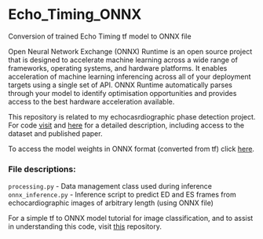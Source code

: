 # Echo_Timing_ONNX
Conversion of trained Echo Timing tf model to ONNX file

Open Neural Network Exchange (ONNX) Runtime is an open source project that is designed to accelerate machine learning across a wide range of frameworks, operating systems, and hardware platforms. It enables acceleration of machine learning inferencing across all of your deployment targets using a single set of API. ONNX Runtime automatically parses through your model to identify optimisation opportunities and provides access to the best hardware acceleration available.

This repository is related to my echocasrdiographic phase detection project. For code [visit](https://intsav.github.io/phase_detection.html) and [here](https://github.com/intsav/EchoPhaseDetection) for a detailed description, including access to the dataset and published paper.

To access the model weights in ONNX format (converted from tf) click [here](https://drive.google.com/file/d/18pOJLL7bzt1_fKhlYOhBBzjbqgnPJVY-/view?usp=sharing).

### File descriptions:

`processing.py` - Data management class used during inference\
`onnx_inference.py` - Inference script to predict ED and ES frames from echocardiographic images of arbitrary length (using ONNX file)

For a simple tf to ONNX model tutorial for image classification, and to assist in understanding this code, visit [this](https://github.com/elisabethlane/ONNX_Conversion) repository.
